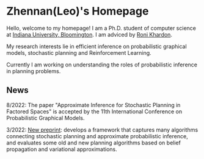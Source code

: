 # Zhennan(Leo)'s Homepage

Hello, welcome to my homepage! I am a Ph.D. student of computer science at [Indiana University, Bloomington](https://luddy.indiana.edu). I am adviced by [Roni Khardon](http://homes.sice.indiana.edu/rkhardon/). 

My research interests lie in efficient inference on probabilistic graphical models, stochastic planning and Reinforcement Learning.

Currently I am working on understanding the roles of probabilistic inference in planning problems.

## News
8/2022: The paper "Approximate Inference for Stochastic Planning in Factored Spaces" is accepted by the 11th International Conference on Probabilistic Graphical Models.

3/2022: [New preprint](https://arxiv.org/pdf/2203.12139.pdf): develops a framework that captures many algorithms connecting stochastic planning and approximate probabilistic inference, and evaluates some old and new planning algorithms based on belief propagation and variational approximations. 
